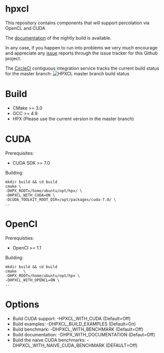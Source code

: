 hpxcl
====

This repository contains components that will support percolation via OpenCL and CUDA

The [documentation](http://stellar-group.github.io/hpxcl/docs/html/index.html) of the nightly build is available.

In any case, if you happen to run into problems we very much encourage and appreciate
any [issue](http://github.com/STEllAR-GROUP/hpxcl/issues) reports through the issue tracker for this Github project.

The [CircleCI](https://circleci.com/gh/STEllAR-GROUP/hpxcl) contiguous
integration service tracks the current build status for the master branch:
![HPXCL master branch build status](https://circleci.com/gh/STEllAR-GROUP/hpxcl/tree/master.svg?style=svg "")

Build
===

- CMake >= 3.0
- GCC >= 4.9 
- HPX (Please use the current version in the master branch)

CUDA
==

Prerequisites:

- CUDA SDK >= 7.0

Building:
```
mkdir build && cd build
cmake \
-DHPX_ROOT=/home/ubuntu/opt/hpx/ \
-DHPXCL_WITH_CUDA=ON \
-DCUDA_TOOLKIT_ROOT_DIR=/opt/packages/cuda-7.0/	\
..
```

OpenCl
==

Prerequisties:

- OpenCl >= 1.1

Building:
```
mkdir build && cd build
cmake	\
-DHPX_ROOT=/home/ubuntu/opt/hpx	\
-DHPXCL_WITH_OPENCL=ON \
..
```


Options
==

- Build CUDA support: -HPXCL_WITH_CUDA (Default=Off)
- Build examples: -DHPXCL_BUILD_EXAMPLES (Default=On)
- Build benchmark: -DHPXCL_WITH_BENCHMARK (Default=Off)
- Build documentation: -DHPX_WITH_DOCUMENTATION (Defaut=Off)
- Build the naive CUDA benchmarks: -DHPXCL_WITH_NAIVE_CUDA_BENCHMARK (DEFAULT=Off)
